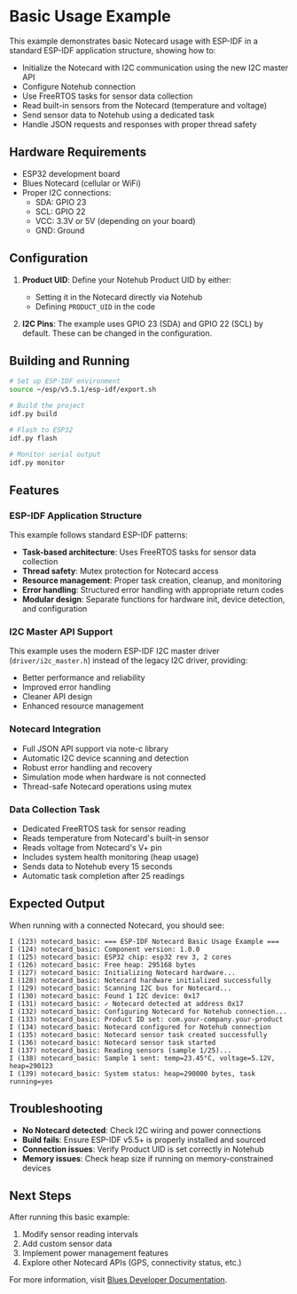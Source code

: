# Basic Usage Example

This example demonstrates basic Notecard usage with ESP-IDF in a standard ESP-IDF application structure, showing how to:

- Initialize the Notecard with I2C communication using the new I2C master API
- Configure Notehub connection
- Use FreeRTOS tasks for sensor data collection
- Read built-in sensors from the Notecard (temperature and voltage)
- Send sensor data to Notehub using a dedicated task
- Handle JSON requests and responses with proper thread safety

## Hardware Requirements

- ESP32 development board
- Blues Notecard (cellular or WiFi)
- Proper I2C connections:
  - SDA: GPIO 23
  - SCL: GPIO 22
  - VCC: 3.3V or 5V (depending on your board)
  - GND: Ground

## Configuration

1. **Product UID**: Define your Notehub Product UID by either:
   - Setting it in the Notecard directly via Notehub
   - Defining `PRODUCT_UID` in the code

2. **I2C Pins**: The example uses GPIO 23 (SDA) and GPIO 22 (SCL) by default. These can be changed in the configuration.

## Building and Running

```bash
# Set up ESP-IDF environment
source ~/esp/v5.5.1/esp-idf/export.sh

# Build the project
idf.py build

# Flash to ESP32
idf.py flash

# Monitor serial output
idf.py monitor
```

## Features

### ESP-IDF Application Structure
This example follows standard ESP-IDF patterns:
- **Task-based architecture**: Uses FreeRTOS tasks for sensor data collection
- **Thread safety**: Mutex protection for Notecard access
- **Resource management**: Proper task creation, cleanup, and monitoring
- **Error handling**: Structured error handling with appropriate return codes
- **Modular design**: Separate functions for hardware init, device detection, and configuration

### I2C Master API Support
This example uses the modern ESP-IDF I2C master driver (`driver/i2c_master.h`) instead of the legacy I2C driver, providing:
- Better performance and reliability
- Improved error handling
- Cleaner API design
- Enhanced resource management

### Notecard Integration
- Full JSON API support via note-c library
- Automatic I2C device scanning and detection
- Robust error handling and recovery
- Simulation mode when hardware is not connected
- Thread-safe Notecard operations using mutex

### Data Collection Task
- Dedicated FreeRTOS task for sensor reading
- Reads temperature from Notecard's built-in sensor
- Reads voltage from Notecard's V+ pin
- Includes system health monitoring (heap usage)
- Sends data to Notehub every 15 seconds
- Automatic task completion after 25 readings

## Expected Output

When running with a connected Notecard, you should see:
```
I (123) notecard_basic: === ESP-IDF Notecard Basic Usage Example ===
I (124) notecard_basic: Component version: 1.0.0
I (125) notecard_basic: ESP32 chip: esp32 rev 3, 2 cores
I (126) notecard_basic: Free heap: 295168 bytes
I (127) notecard_basic: Initializing Notecard hardware...
I (128) notecard_basic: Notecard hardware initialized successfully
I (129) notecard_basic: Scanning I2C bus for Notecard...
I (130) notecard_basic: Found 1 I2C device: 0x17
I (131) notecard_basic: ✓ Notecard detected at address 0x17
I (132) notecard_basic: Configuring Notecard for Notehub connection...
I (133) notecard_basic: Product ID set: com.your-company.your-product
I (134) notecard_basic: Notecard configured for Notehub connection
I (135) notecard_basic: Notecard sensor task created successfully
I (136) notecard_basic: Notecard sensor task started
I (137) notecard_basic: Reading sensors (sample 1/25)...
I (138) notecard_basic: Sample 1 sent: temp=23.45°C, voltage=5.12V, heap=290123
I (139) notecard_basic: System status: heap=290000 bytes, task running=yes
```

## Troubleshooting

- **No Notecard detected**: Check I2C wiring and power connections
- **Build fails**: Ensure ESP-IDF v5.5+ is properly installed and sourced
- **Connection issues**: Verify Product UID is set correctly in Notehub
- **Memory issues**: Check heap size if running on memory-constrained devices

## Next Steps

After running this basic example:
1. Modify sensor reading intervals
2. Add custom sensor data
3. Implement power management features
4. Explore other Notecard APIs (GPS, connectivity status, etc.)

For more information, visit [Blues Developer Documentation](https://dev.blues.io/).